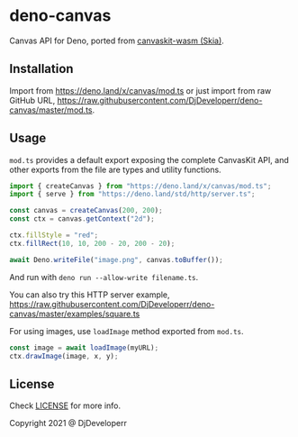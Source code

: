 # deno-canvas

Canvas API for Deno, ported from
[canvaskit-wasm (Skia)](https://github.com/google/skia/tree/master/modules/canvaskit).

## Installation

Import from https://deno.land/x/canvas/mod.ts or just import from raw GitHub
URL, https://raw.githubusercontent.com/DjDeveloperr/deno-canvas/master/mod.ts.

## Usage

`mod.ts` provides a default export exposing the complete CanvasKit API, and
other exports from the file are types and utility functions.

```ts
import { createCanvas } from "https://deno.land/x/canvas/mod.ts";
import { serve } from "https://deno.land/std/http/server.ts";

const canvas = createCanvas(200, 200);
const ctx = canvas.getContext("2d");

ctx.fillStyle = "red";
ctx.fillRect(10, 10, 200 - 20, 200 - 20);

await Deno.writeFile("image.png", canvas.toBuffer());
```

And run with `deno run --allow-write filename.ts`.

You can also try this HTTP server example,
https://raw.githubusercontent.com/DjDeveloperr/deno-canvas/master/examples/square.ts

For using images, use `loadImage` method exported from `mod.ts`.

```ts
const image = await loadImage(myURL);
ctx.drawImage(image, x, y);
```

## License

Check [LICENSE](./LICENSE) for more info.

Copyright 2021 @ DjDeveloperr
